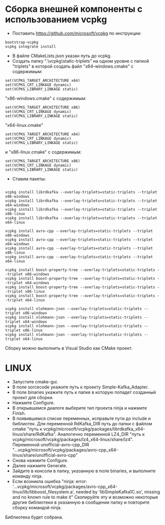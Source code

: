 # Сборка внешней компоненты с использованием vcpkg
- Поставить https://github.com/microsoft/vcpkg по инструкции:
 ```
bootstrap-vcpkg
vcpkg integrate install
 ```
- В файле CMakeLists.json указан путь до vcpkg.
- Создать папку ".\vcpkg\static-triplets" на одном уровне с папкой "triplets" в которой создать файл "x64-windows.cmake" с содержимым:
 ```
set(VCPKG_TARGET_ARCHITECTURE x64)
set(VCPKG_CRT_LINKAGE dynamic)
set(VCPKG_LIBRARY_LINKAGE static)
 ```
"x86-windows.cmake" с содержимым:
 ```
set(VCPKG_TARGET_ARCHITECTURE x86)
set(VCPKG_CRT_LINKAGE dynamic)
set(VCPKG_LIBRARY_LINKAGE static)
 ```
"x64-linux.cmake"
 ```
set(VCPKG_TARGET_ARCHITECTURE x64)
set(VCPKG_CRT_LINKAGE dynamic)
set(VCPKG_LIBRARY_LINKAGE static)
 ```
и "x86-linux.cmake" с содержимым:
 ```
set(VCPKG_TARGET_ARCHITECTURE x86)
set(VCPKG_CRT_LINKAGE dynamic)
set(VCPKG_LIBRARY_LINKAGE static)
 ```
- Ставим пакеты:
 ```

vcpkg install librdkafka --overlay-triplets=static-triplets --triplet x86-windows
vcpkg install librdkafka --overlay-triplets=static-triplets --triplet x64-windows
vcpkg install librdkafka --overlay-triplets=static-triplets --triplet x86-linux
vcpkg install librdkafka --overlay-triplets=static-triplets --triplet x64-linux

vcpkg install avro-cpp --overlay-triplets=static-triplets --triplet x86-windows
vcpkg install avro-cpp --overlay-triplets=static-triplets --triplet x64-windows
vcpkg install avro-cpp --overlay-triplets=static-triplets --triplet x86-linux
vcpkg install avro-cpp --overlay-triplets=static-triplets --triplet x64-linux

vcpkg install boost-property-tree --overlay-triplets=static-triplets --triplet x86-windows
vcpkg install boost-property-tree --overlay-triplets=static-triplets --triplet x64-windows
vcpkg install boost-property-tree --overlay-triplets=static-triplets --triplet x86-linux
vcpkg install boost-property-tree --overlay-triplets=static-triplets --triplet x64-linux

vcpkg install nlohmann-json --overlay-triplets=static-triplets --triplet x86-windows
vcpkg install nlohmann-json --overlay-triplets=static-triplets --triplet x64-windows
vcpkg install nlohmann-json --overlay-triplets=static-triplets --triplet x86-linux
vcpkg install nlohmann-json --overlay-triplets=static-triplets --triplet x64-linux
 ```

Сборку можно выполнить в Visual Studio как CMake проект.

# LINUX

- Запустите cmake-gui. 
- В поле sorcecode укажите путь к проекту Simple-Kafka_Adapter. 
- В поле binaries укажите путь к папке в которую попадет созданный проект для сборки.
- Нажмите Configure. 
- В открывшемся диалоге выберите тип проекта ninja и нажмите Finish. 
- В появившемся списке переменных, исправьте пути до include и библиотек. Для переменной RdKafka_DIR путь до папки с файлом cmake "путь к vcpkg/microsoft/vcpkg/packages/librdkafka_x64-linux/share/RdKafka". Аналогично переменной LZ4_DIR "путь к vcpkg/microsoft/vcpkg/packages/lz4_x64-linux/share/lz4". Переменной unofficial-avro-cpp_DIR "...vcpkg/microsoft/vcpkg/packages/avro-cpp_x64-linux/share/unofficial-avro-cpp"
- Снова нажмите Configure. 
- Далее нажмите Generate. 
- Зайдите в консоли в папку, указанную в поле  binaries, и выполните команду ninja. 
- Если возникла ошибка "ninja: error: '...vcpkg/microsoft/vcpkg/packages/avro-cpp_x64-linux/lib/libboost_filesystem.a', needed by 'libSimpleKafka1C.so', missing and no known rule to make it" Скопируйте эту и возможно некоторые другие библиотеки в указанную в сообщении папку и повторите сборку командой ninja.

Библиотека будет собрана.
